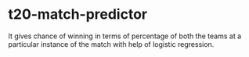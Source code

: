 # t20-match-predictor
It gives chance of winning in terms of percentage of both the teams at a particular instance of the match with help of logistic regression. 
